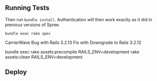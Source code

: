 Running Tests
-------------

Then run `bundle install`. Authentication will then work exactly as it did in previous versions of Spree.

```shell
bundle exec rake spec
```

CarrierWave Bug with Rails 3.2.13
Fix with Downgrade to Rails 3.2.12


bundle exec rake assets:precompile RAILS_ENV=development
rake assets:clean RAILS_ENV=development

Deploy
------
